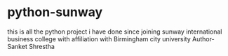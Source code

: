 # python-sunway
this is all the python project i have done since joining sunway international business college with affiliation with Birmingham city university
Author- Sanket Shrestha
